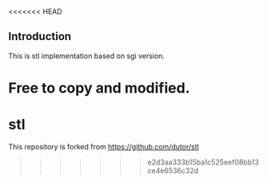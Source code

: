 <<<<<<< HEAD
## Introduction

This is stl implementation based on sgi version.

Free to copy and modified.
=======
# stl
This repository is forked from https://github.com/dutor/stl
>>>>>>> e2d3aa333b15ba1c525eef08bb13ce4e6536c32d
